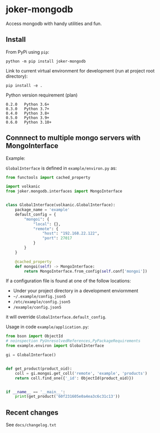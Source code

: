 joker-mongodb
=============

Access mongodb with handy utilities and fun.

Install
-------

From PyPi using `pip`:

    python -m pip install joker-mongodb

Link to current virtual environment for development (run at project root directory):

    pip install -e .

Python version requirement (plan)

    0.2.0   Python 3.6+
    0.3.0   Python 3.7+
    0.4.0   Python 3.8+
    0.5.0   Python 3.9+
    0.6.0   Python 3.10+


## Connnect to multiple mongo servers with MongoInterface

Example:

`GlobalInterface` is defined in `example/environ.py` as:

```python
from functools import cached_property

import volkanic
from joker.mongodb.interfaces import MongoInterface


class GlobalInterface(volkanic.GlobalInterface):
    package_name = 'example'
    default_config = {
        "mongoi": {
            "local": {},
            "remote": {
                "host": "192.168.22.122",
                "port": 27017
            }
        }
    }

    @cached_property
    def mongoi(self) -> MongoInterface:
        return MongoInterface.from_config(self.conf['mongoi'])
```

If a configuration file is found at one of the follow locations:

- Under your project directory in a development enviornment
- `~/.example/config.json5`
- `/etc/example/config.json5`
- `/example/config.json5`

it will override `GlobalInterface.default_config`.

Usage in code `example/application.py`:

```python
from bson import ObjectId
# noinspection PyUnresolvedReferences,PyPackageRequirements
from example.environ import GlobalInterface

gi = GlobalInterface()


def get_product(product_oid):
    coll = gi.mongoi.get_coll('remote', 'example', 'products')
    return coll.find_one({'_id': ObjectId(product_oid)})


if __name__ == '__main__':
    print(get_product('60f231605e0a4ea3c6c31c13'))
```





Recent changes
--------------

See `docs/changelog.txt`

